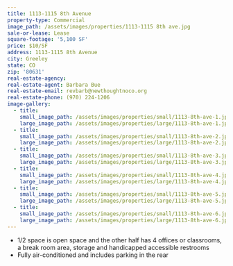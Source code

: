 ```yaml
---
title: 1113-1115 8th Avenue
property-type: Commercial
image_path: /assets/images/properties/1113-1115 8th ave.jpg
sale-or-lease: Lease
square-footage: '5,100 SF'
price: $10/SF
address: 1113-1115 8th Avenue
city: Greeley
state: CO
zip: '80631'
real-estate-agency:
real-estate-agent: Barbara Bue
real-estate-email: revbarb@newthoughtnoco.org
real-estate-phone: (970) 224-1206
image-gallery:
  - title:
    small_image_path: /assets/images/properties/small/1113-8th-ave-1.jpg
    large_image_path: /assets/images/properties/large/1113-8th-ave-1.jpg
  - title:
    small_image_path: /assets/images/properties/small/1113-8th-ave-2.jpg
    large_image_path: /assets/images/properties/large/1113-8th-ave-2.jpg
  - title:
    small_image_path: /assets/images/properties/small/1113-8th-ave-3.jpg
    large_image_path: /assets/images/properties/large/1113-8th-ave-3.jpg
  - title:
    small_image_path: /assets/images/properties/small/1113-8th-ave-4.jpg
    large_image_path: /assets/images/properties/large/1113-8th-ave-4.jpg
  - title:
    small_image_path: /assets/images/properties/small/1113-8th-ave-5.jpg
    large_image_path: /assets/images/properties/large/1113-8th-ave-5.jpg
  - title:
    small_image_path: /assets/images/properties/small/1113-8th-ave-6.jpg
    large_image_path: /assets/images/properties/large/1113-8th-ave-6.jpg
---
```



* 1/2 space is open space and the other half has 4 offices or classrooms, a break room area, storage and handicapped accessible restrooms
* Fully air-conditioned and includes parking in the rear